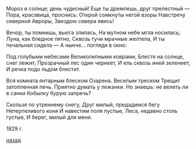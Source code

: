 Мороз и солнце; день чудесный! Еще ты дремлешь, друг прелестный — Пора, красавица, проснись: Открой сомкнуты негой взоры Навстречу северной Авроры, Звездою севера явись!

Вечор, ты помнишь, вьюга злилась, На мутном небе мгла носилась; Луна, как бледное пятно, Сквозь тучи мрачные желтела, И ты печальная сидела — А нынче… погляди в окно:

Под голубыми небесами Великолепными коврами, Блестя на солнце, снег лежит; Прозрачный лес один чернеет, И ель сквозь иней зеленеет, И речка подо льдом блестит.

Вся комната янтарным блеском Озарена. Веселым треском Трещит затопленная печь. Приятно думать у лежанки. Но знаешь: не велеть ли в санки Кобылку бурую запречь?

Скользя по утреннему снегу, Друг милый, предадимся бегу Нетерпеливого коня И навестим поля пустые, Леса, недавно столь густые, И берег, милый для меня.

1829 г.

[назад](./../index.md)
